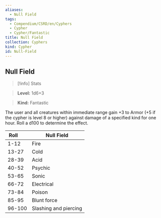 ```yaml
---
aliases:
  - Null Field
tags:
  - Compendium/CSRD/en/Cyphers
  - Cypher
  - Cypher/Fantastic
title: Null Field
collection: Cyphers
kind: Cypher
id: Null-Field
---
```

## Null Field    
>[!info] Stats    
> **Level:** 1d6+3    
> **Kind:** Fantastic  
    
The user and all creatures within immediate range gain +3 to Armor (+5 if the cypher is level 8 or higher) against damage of a specified kind for one hour. Roll a d100 to determine the effect.    
  
| Roll &nbsp; &nbsp; &nbsp; | Null Field            |
| ------------------------- | --------------------- |
| 1-12                      | Fire                  |
| 13-27                     | Cold                  |
| 28-39                     | Acid                  |
| 40-52                     | Psychic               |
| 53-65                     | Sonic                 |
| 66-72                     | Electrical            |
| 73-84                     | Poison                |
| 85-95                     | Blunt force           |
| 96-100                    | Slashing and piercing |
